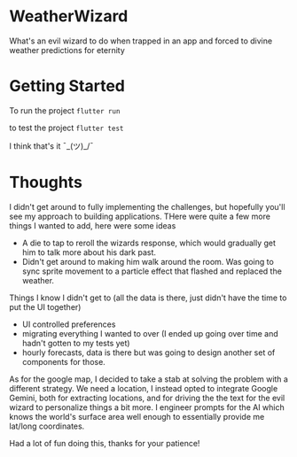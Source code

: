 # WeatherWizard

What's an evil wizard to do when trapped in an app and forced to divine weather predictions for eternity

# Getting Started

To run the project
`flutter run`

to test the project
`flutter test`

I think that's it ¯\_(ツ)\_/¯

# Thoughts

I didn't get around to fully implementing the challenges, but hopefully you'll see my approach to building applications. THere were quite a few more things I wanted to add, here were some ideas

- A die to tap to reroll the wizards response, which would gradually get him to talk more about his dark past.
- Didn't get around to making him walk around the room. Was going to sync sprite movement to a particle effect that flashed and replaced the weather.

Things I know I didn't get to (all the data is there, just didn't have the time to put the UI together)

- UI controlled preferences
- migrating everything I wanted to over (I ended up going over time and hadn't gotten to my tests yet)
- hourly forecasts, data is there but was going to design another set of components for those.

As for the google map, I decided to take a stab at solving the problem with a different strategy. We need a location, I instead opted to integrate Google Gemini, both for extracting locations, and for driving the the text for the evil wizard to personalize things a bit more. I engineer prompts for the AI which knows the world's surface area well enough to essentially provide me lat/long coordinates.

Had a lot of fun doing this, thanks for your patience!
